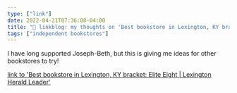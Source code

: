 ```yaml
---
type: ["link"]
date: 2022-04-21T07:36:08-04:00
title: "🔗 linkblog: my thoughts on 'Best bookstore in Lexington, KY bracket: Elite Eight | Lexington Herald Leader'"
tags: ["independent bookstores"]
---
```

I have long supported Joseph-Beth, but this is giving me ideas for other bookstores to try!
 
[link to 'Best bookstore in Lexington, KY bracket: Elite Eight | Lexington Herald Leader'](https://www.kentucky.com/news/local/counties/fayette-county/article260583407.html)
